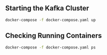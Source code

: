 ## Starting the Kafka Cluster

```sh
docker-compose -f docker-compose.yaml up
```

## Checking Running Containers

```sh
docker-compose -f docker-compose.yaml ps
```